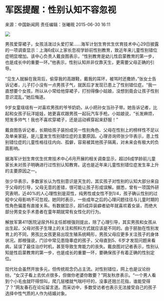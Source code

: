 # 军医提醒：性别认知不容忽视

来源：中国新闻网
责任编辑：张曦晛
2015-06-30 16:11

![](../../attachement/jpg/site351/20150630/4437e6581c6116fc93523b.jpg)

男孩爱穿裙子，女孩活泼过头爱打架……海军计划生育优生优育技术中心29日披露的一项调查显示：上海6成以上家长忽视学龄前性别教育，致近年来儿童性别错位症明显增加。该中心负责人戴良图表示，“性别教育是幼儿性启蒙教育的第一步，也是成长中的重要一环。”他表示，性别认知并非仅靠天生，更需要父母正确的引导。

“见生人就躲在我背后，偷穿我的高跟鞋，戴我的耳环，被骂时还撒娇，”张女士告诉记者，儿子打小没有一点男孩子气，就医后才发现已患上了性别错位症。“我一直想要个女孩，所以从小常给他穿裙子，打扮得像小姑娘，没想到竟会让孩子性别意识混乱，”她后悔道。

9岁女童瑶瑶有一对喜欢男孩的爷爷奶奶，从小把孙女当孙子带。她告诉记者，比起和女孩子玩洋娃娃，她更喜欢跟男孩一起玩汽车手枪。小姑娘说，“长发麻烦，短发多帅气！我也不喜欢穿裙子，还是运动裤穿起来舒服！”

戴良图告诉记者，长期给孩子装扮成另一性别角色、父母在性别上的榜样性不足以及单亲家庭，是儿童发生性别错位症的主要原因。心理咨询师张少华表示，患上性别错位症的儿童性格往往内向、孤僻，容易被其他孩子隔离，对未来会有极大的负面影响。

据海军计划生育优生优育技术中心6月开展的相关调查显示，超过6成学龄前儿童家长未对孩子明确进行过性别认知教育。这也是近年来儿童性别错位症发生率上升的主要原因之一。

张少华表示，多数家长认为性别意识是天生的，其实孩子对性别的认知大部分来自于父母的引导，父母无意的差错，很可能让孩子形成误解。据悉，曾有一项国外研究表明，近40%的人心理性别是双性，纯男性或女性不到1/4，孩子确认性别的过程中父母影响不可忽视。她同时表示，一些成年之后的心理问题往往与儿童时期的性角色偏差有直接关系。有数据显示，超5成异装癖者幼年就喜欢着女装，而绝大部分男变女手术患者在童年期就常有女性化的行为。

解放军第411医院泌尿外科主任郎根强则提出，除了心理引导，其实男孩和女孩从出生起，父母对孩子生理上的关注和照料方式就应该是不同的。由于胚胎在性别发育上的不同，男孩比女孩更易出现生殖系统畸形，男孩父母应更多关注孩子的身体状况。郎根强说，门诊中常见患隐睾症的孩子，父母直到5、6岁才发现问题来看病，延误了最佳治疗时机，甚至导致生育能力的丧失。戴良图对记者表示，性别认知是性启蒙教育的第一步，也是成长的重要一环，要确保孩子有着正确的性别定位。

现代社会虽然开放多元，但传统观念仍占主流。对性别错位，网上也是议论纷纷。“女汉子看上去优点很多，但做你老婆你敢要？”网友秋彦表示。“一个男人看到个小毛虫就吓得惊叫，爬几层楼就气喘吁吁的，没事还翘兰花指，谁能受得了？”网友春石在论坛留言道。而采访中，多数受访者也表示无法接受自己的孩子选择中性气质的人作为结婚对象。
